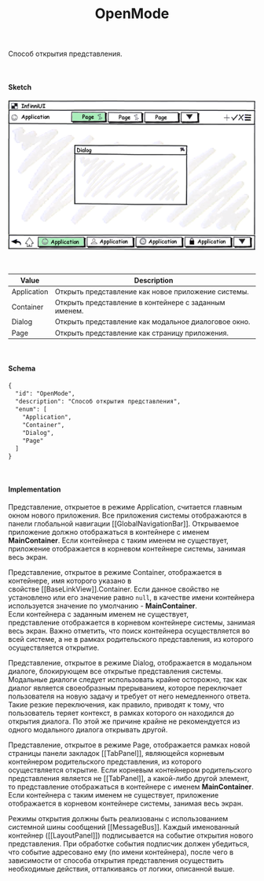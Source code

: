 ﻿---
layout: default
title: OpenMode
position: 2
categories: 
tags: 
---

Способ открытия представления.

   

#### Sketch

![](OpenViewMode.png)

 

|Value|Description|
|-----|-----------|
|Application|Открыть представление как новое приложение системы.|
|Container|Открыть представление в контейнере с заданным именем.|
|Dialog|Открыть представление как модальное диалоговое окно.|
|Page|Открыть представление как страницу приложения.|

   

#### Schema

```
{
  "id": "OpenMode",
  "description": "Способ открытия представления",
  "enum": [
    "Application",
    "Container",
    "Dialog",
    "Page"
  ]
}
```

 

#### Implementation

Представление, открыетое в режиме Application, считается главным окном нового приложения. Все приложения системы отображаются в панели глобальной навигации [[GlobalNavigationBar]]. Открываемое приложение должно отображаться в контейнере с именем **MainContainer**. Если контейнера с таким именем не существует, приложение отображается в корневом контейнере системы, занимая весь экран.

Представление, открытое в режиме Container, отображается в контейнере, имя которого указано в свойстве [[BaseLinkView]].Container. Если данное свойство не установлено или его значение равно `null`, в качестве имени контейнера используется значение по умолчанию - **MainContainer**. Если контейнера с заданным именем не существует, представление отображается в корневом контейнере системы, занимая весь экран. Важно отметить, что поиск контейнера осуществляется во всей системе, а не в рамках родительского представления, из которого осуществляется открытие.

Представление, открытое в режиме Dialog, отображается в модальном диалоге, блокирующем все открытые представления системы. Модальные диалоги следует использовать крайне осторожно, так как диалог является своеобразным прерыванием, которое переключает пользователя на новую задачу и требует от него немедленного ответа. Такие резкие переключения, как правило, приводят к тому, что пользователь теряет контекст, в рамках которого он находился до открытия диалога. По этой же причине крайне не рекомендуется из одного модального диалога открывать другой.

Представление, открытое в режиме Page, отображается рамках новой страницы панели закладок [[TabPanel]], являющейся корневым контейнером родительского представления, из которого осуществляется открытие. Если корневым контейнером родительского представления является не [[TabPanel]], а какой-либо другой элемент, то представление отображаться в контейнере с именем **MainContainer**. Если контейнера с таким именем не существует, приложение отображается в корневом контейнере системы, занимая весь экран.

Режимы открытия должны быть реализованы с использованием системной шины сообщений [[MessageBus]]. Каждый именованный контейнер ([[LayoutPanel]]) подписывается на событие открытия нового представления. При обработке события подписчик должен убедиться, что событие адресовано ему (по имени контейнера), после чего в зависимости от способа открытия представления осуществить необходимые действия, отталкиваясь от логики, описанной выше.

 

 

